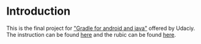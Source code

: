 Introduction
===
This is the final project for ["Gradle for android and java"](https://www.udacity.com/course/gradle-for-android-and-java--ud867) offered by Udaciy.
The instruction can be found [here](https://github.com/udacity/ud867/blob/master/FinalProject/README.md) and the rubic can be found [here](https://docs.google.com/document/d/1fhDFy8JzuJCFHX-iZT8okHAGTfGFrke3m5BMVCbGWtQ/pub?embedded=true).